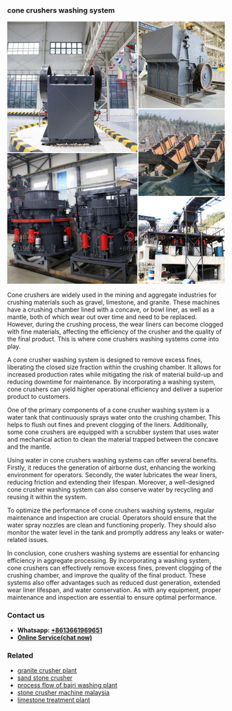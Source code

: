 <h3>cone crushers washing system</h3><img src='1708589338.jpg' alt=''><p>Cone crushers are widely used in the mining and aggregate industries for crushing materials such as gravel, limestone, and granite. These machines have a crushing chamber lined with a concave, or bowl liner, as well as a mantle, both of which wear out over time and need to be replaced. However, during the crushing process, the wear liners can become clogged with fine materials, affecting the efficiency of the crusher and the quality of the final product. This is where cone crushers washing systems come into play.</p><p>A cone crusher washing system is designed to remove excess fines, liberating the closed size fraction within the crushing chamber. It allows for increased production rates while mitigating the risk of material build-up and reducing downtime for maintenance. By incorporating a washing system, cone crushers can yield higher operational efficiency and deliver a superior product to customers.</p><p>One of the primary components of a cone crusher washing system is a water tank that continuously sprays water onto the crushing chamber. This helps to flush out fines and prevent clogging of the liners. Additionally, some cone crushers are equipped with a scrubber system that uses water and mechanical action to clean the material trapped between the concave and the mantle.</p><p>Using water in cone crushers washing systems can offer several benefits. Firstly, it reduces the generation of airborne dust, enhancing the working environment for operators. Secondly, the water lubricates the wear liners, reducing friction and extending their lifespan. Moreover, a well-designed cone crusher washing system can also conserve water by recycling and reusing it within the system.</p><p>To optimize the performance of cone crushers washing systems, regular maintenance and inspection are crucial. Operators should ensure that the water spray nozzles are clean and functioning properly. They should also monitor the water level in the tank and promptly address any leaks or water-related issues.</p><p>In conclusion, cone crushers washing systems are essential for enhancing efficiency in aggregate processing. By incorporating a washing system, cone crushers can effectively remove excess fines, prevent clogging of the crushing chamber, and improve the quality of the final product. These systems also offer advantages such as reduced dust generation, extended wear liner lifespan, and water conservation. As with any equipment, proper maintenance and inspection are essential to ensure optimal performance.</p><h3>Contact us</h3><ul><li><strong>Whatsapp:&nbsp;<a href="https://wa.me/8613661969651">+8613661969651</a></strong></li><li><a href="https://swt.shibang-china.com/?git&amp;zhl&amp;cone crushers washing system"><strong>Online Service(chat now)</strong></a></li></ul><h3>Related</h3><ul><li><a href='granite crusher plant.md'>granite crusher plant</a></li><li><a href='sand stone crusher.md'>sand stone crusher</a></li><li><a href='process flow of bajri washing plant.md'>process flow of bajri washing plant</a></li><li><a href='stone crusher machine malaysia.md'>stone crusher machine malaysia</a></li><li><a href='limestone treatment plant.md'>limestone treatment plant</a></li></ul>